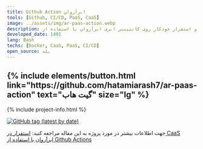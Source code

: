 ```yaml
---
title: Github Action ابرآروان
tools: [Github, CI/CD, PaaS, CaaS]
image: ../assets/img/ar-paas-action.webp
description: انتشار نسخه و استقرار خودکار روی کانتینتر ابری ابرآروان با استفاده از GitHub Actions
developed_date: 1401
lang: Bash
techs: [Docker, CaaS, PaaS, CI/CD]
open_source: بله
---
```


<h2 class="center">
{% include elements/button.html link="https://github.com/hatamiarash7/ar-paas-action" text="گیت هاب" size="lg" %}
</h2>

{% include project-info.html %}

[![GitHub tag (latest by date)](https://img.shields.io/github/v/tag/hatamiarash7/ar-paas-action?color=%2300baba&label=Marketplace&logo=github)](https://github.com/marketplace/actions/arvancloud-paas-action)

جهت اطلاعات بیشتر در مورد پروژه به این مقاله مراجعه کنید: [استقرار در CaaS ابرآروان با استفاده از Github Actions](https://arash-hatami.ir/arvancloud-paas-action?utm_source=Portfolio)
